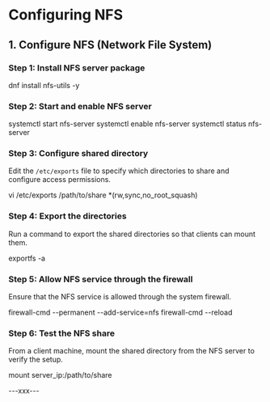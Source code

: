 # Configuring NFS

## 1. **Configure NFS (Network File System)**

### Step 1: Install NFS server package

dnf install nfs-utils -y

### Step 2: Start and enable NFS server

systemctl start nfs-server
systemctl enable nfs-server
systemctl status nfs-server

### Step 3: Configure shared directory
Edit the `/etc/exports` file to specify which directories to share and configure access permissions.

vi /etc/exports
/path/to/share  *(rw,sync,no_root_squash)

### Step 4: Export the directories
Run a command to export the shared directories so that clients can mount them.

exportfs -a

### Step 5: Allow NFS service through the firewall
Ensure that the NFS service is allowed through the system firewall.

firewall-cmd --permanent --add-service=nfs
firewall-cmd --reload

### Step 6: Test the NFS share
From a client machine, mount the shared directory from the NFS server to verify the setup.

mount server_ip:/path/to/share

---xxx---


